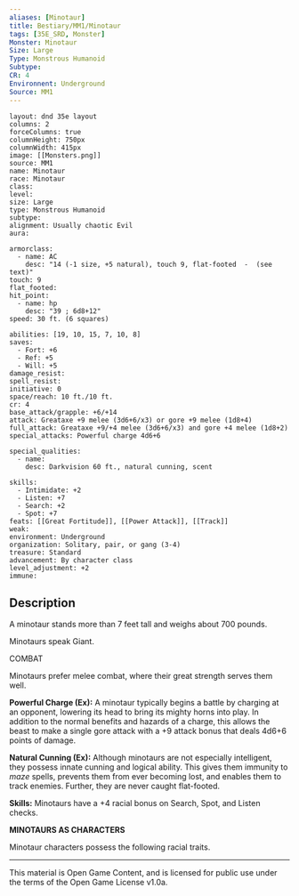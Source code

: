 ```yaml
---
aliases: [Minotaur]
title: Bestiary/MM1/Minotaur
tags: [35E_SRD, Monster]
Monster: Minotaur
Size: Large
Type: Monstrous Humanoid
Subtype: 
CR: 4
Environnent: Underground
Source: MM1
---
```


```statblock
layout: dnd 35e layout
columns: 2
forceColumns: true
columnHeight: 750px
columnWidth: 415px
image: [[Monsters.png]]
source: MM1
name: Minotaur
race: Minotaur
class: 
level: 
size: Large
type: Monstrous Humanoid
subtype: 
alignment: Usually chaotic Evil
aura: 

armorclass:
  - name: AC
    desc: "14 (-1 size, +5 natural), touch 9, flat-footed  -  (see text)"
touch: 9
flat_footed: 
hit_point:
  - name: hp
    desc: "39 ; 6d8+12"
speed: 30 ft. (6 squares)

abilities: [19, 10, 15, 7, 10, 8]
saves:
  - Fort: +6
  - Ref: +5
  - Will: +5
damage_resist: 
spell_resist: 
initiative: 0
space/reach: 10 ft./10 ft.
cr: 4
base_attack/grapple: +6/+14
attack: Greataxe +9 melee (3d6+6/x3) or gore +9 melee (1d8+4)
full_attack: Greataxe +9/+4 melee (3d6+6/x3) and gore +4 melee (1d8+2)
special_attacks: Powerful charge 4d6+6

special_qualities:
  - name: 
    desc: Darkvision 60 ft., natural cunning, scent

skills:
  - Intimidate: +2
  - Listen: +7
  - Search: +2
  - Spot: +7
feats: [[Great Fortitude]], [[Power Attack]], [[Track]]
weak: 
environment: Underground
organization: Solitary, pair, or gang (3-4)
treasure: Standard
advancement: By character class
level_adjustment: +2
immune: 
```

## Description

<p>A minotaur stands more than 7 feet tall and weighs about 700 pounds.</p>
<p>Minotaurs speak Giant.</p>
<p>COMBAT</p>
<p>Minotaurs prefer melee combat, where their great strength serves them well.</p>
<p>
            <b>Powerful Charge (Ex):</b> A minotaur typically begins a battle by charging at an opponent, lowering its head to bring its mighty horns into play. In addition to the normal benefits and hazards of a charge, this allows the beast to make a single gore attack with a +9 attack bonus that deals 4d6+6 points of damage.</p>
<p>
            <b>Natural Cunning (Ex):</b> Although minotaurs are not especially intelligent, they possess innate cunning and logical ability. This gives them immunity to <i>maze</i> spells, prevents them from ever becoming lost, and enables them to track enemies. Further, they are never caught flat-footed.</p>
<p>
            <b>Skills:</b> Minotaurs have a +4 racial bonus on Search, Spot, and Listen checks.</p>
<p>
            <b>MINOTAURS AS CHARACTERS</b>
          </p>
<p>Minotaur characters possess the following racial traits.</p>

---

This material is Open Game Content, and is licensed for public use under
the terms of the Open Game License v1.0a.

